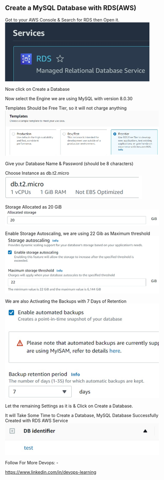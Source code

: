 ## Create a MySQL Database with RDS(AWS)

Got to your AWS Console & Search for RDS then Open it.
</br>
<kbd align="center"><img src="Images/1.jpg"/></kbd>
</br>

Now click on Create a Database

Now select the Engine we are using MySQL with version 8.0.30

Templates Should be Free Tier, so it will not charge anything
</br>
<kbd align="center"><img src="Images/2.jpg"/></kbd>
</br>

Give your Database Name & Password (should be 8 characters)

Choose Instance as db.t2.micro 
</br>
<kbd align="center"><img src="Images/3.jpg"/></kbd>
</br>

Storage Allocated as 20 GiB
</br>
<kbd align="center"><img src="Images/4.jpg"/></kbd>
</br>

Enable Storage Autoscaling, we are using 22 Gib as Maximum threshold 
</br>
<kbd align="center"><img src="Images/5.jpg"/></kbd>
</br>

We are also Activating the Backups with 7 Days of Retention 
</br>
<kbd align="center"><img src="Images/6.jpg"/></kbd>
</br>

Let the remaining Settings as it is & Click on Create a Database.

It will Take Some Time to Create a Database, MySQL Database Successfully Created with RDS AWS Service
</br>
<kbd align="center"><img src="Images/7.jpg"/></kbd>
</br>

Follow For More Devops: -

https://www.linkedin.com/in/devops-learning
